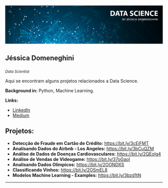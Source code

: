 <p align="center">
  <img src="banner.png" >
</p>

## Jéssica Domeneghini 
<sub>*Data Scientist* </sub>

Aqui se encontram alguns projetos relacionados a Data Science.

**Background in:** Python, Machine Learning.

**Links:**
* [LinkedIn](https://www.linkedin.com/in/jdomeneghini)
* [Medium](https://www.medium.com/@jdomeneghini)

## Projetos:

* **Detecção de Fraude em Cartão de Crédito:** https://bit.ly/3cEiFMT
* **Analisando Dados do Airbnb - Los Angeles:** https://bit.ly/3bCuQZM
* **Análise de Dados de Doenças Cardiovasculares:** https://bit.ly/2QEolg4
* **Análise de Vendas de Videogame:** https://bit.ly/37oGaoI
* **Analisando Dados Olímpicos:**  https://bit.ly/2OONDXS
* **Classificando Vinhos:** https://bit.ly/2OSmEL8
* **Modelos Machine Learning - Examples:** https://bit.ly/3bzd1tN



---
